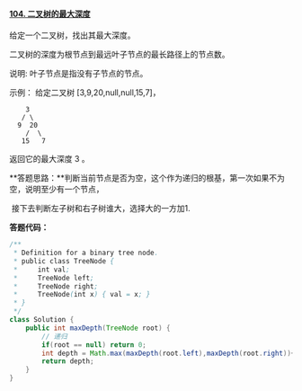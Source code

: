 #### [104. 二叉树的最大深度](https://leetcode-cn.com/problems/maximum-depth-of-binary-tree/)

给定一个二叉树，找出其最大深度。

二叉树的深度为根节点到最远叶子节点的最长路径上的节点数。

说明: 叶子节点是指没有子节点的节点。

示例：
给定二叉树 [3,9,20,null,null,15,7]，

        3
       / \
      9  20
        /  \
       15   7

返回它的最大深度 3 。



**答题思路：**判断当前节点是否为空，这个作为递归的根基，第一次如果不为空，说明至少有一个节点，

​					接下去判断左子树和右子树谁大，选择大的一方加1.



**答题代码：**

```java
/**
 * Definition for a binary tree node.
 * public class TreeNode {
 *     int val;
 *     TreeNode left;
 *     TreeNode right;
 *     TreeNode(int x) { val = x; }
 * }
 */
class Solution {
    public int maxDepth(TreeNode root) {
        // 递归
        if(root == null) return 0;
        int depth = Math.max(maxDepth(root.left),maxDepth(root.right))+1;
        return depth;
    }
}
```

